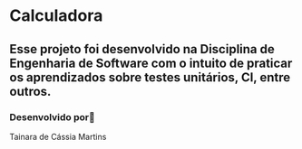 # Calculadora 

## Esse projeto foi desenvolvido na Disciplina de Engenharia de Software com o intuito de praticar os aprendizados sobre testes unitários, CI, entre outros. 

### Desenvolvido por:woman:

Tainara de Cássia Martins
